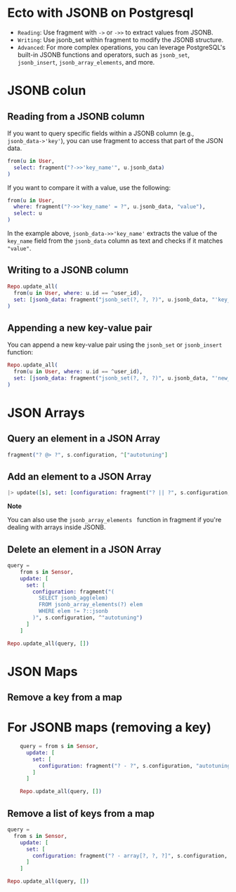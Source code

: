# Ecto with JSONB on Postgresql

- `Reading`: Use fragment with `->` or `->>` to extract values from JSONB.
- `Writing`: Use jsonb_set within fragment to modify the JSONB structure.
- `Advanced`: For more complex operations, you can leverage PostgreSQL's built-in
JSONB functions and operators, such as `jsonb_set`, `jsonb_insert`, `jsonb_array_elements`, and more.

# JSONB colun

## Reading from a JSONB column

If you want to query specific fields within a JSONB column 
(e.g., `jsonb_data->'key'`), you can use fragment to access that part of the JSON data.

```elixir
from(u in User,
  select: fragment("?->>'key_name'", u.jsonb_data)
)
```

If you want to compare it with a value, use the following:

```elixir
from(u in User,
  where: fragment("?->>'key_name' = ?", u.jsonb_data, "value"),
  select: u
)
```

In the example above, `jsonb_data->>'key_name'` extracts the value of the 
`key_name` field from the `jsonb_data` column as text and checks if it matches 
`"value"`.

## Writing to a JSONB column

```elixir
Repo.update_all(
  from(u in User, where: u.id == ^user_id),
  set: [jsonb_data: fragment("jsonb_set(?, ?, ?)", u.jsonb_data, "'key_name'", "'new_value'")]
)
```

## Appending a new key-value pair

You can append a new key-value pair using the `jsonb_set` or `jsonb_insert` function:

```elixir
Repo.update_all(
  from(u in User, where: u.id == ^user_id),
  set: [jsonb_data: fragment("jsonb_set(?, ?, ?)", u.jsonb_data, "'new_key'", "'new_value'")]
)
```

# JSON Arrays

## Query an element in a JSON Array

```elixir
fragment("? @> ?", s.configuration, ^["autotuning"]
```

## Add an element to a JSON Array

```elixir
|> update([s], set: [configuration: fragment("? || ?", s.configuration, ^["autotuning"])])
```
**Note**

You can also use the `jsonb_array_elements ` function in fragment if you're dealing with arrays inside JSONB.

## Delete an element in a JSON Array

```elixir
query =
    from s in Sensor,
    update: [
      set: [
        configuration: fragment("(
          SELECT jsonb_agg(elem)
          FROM jsonb_array_elements(?) elem
          WHERE elem != ?::jsonb
        )", s.configuration, ^"autotuning")
      ]
    ]

Repo.update_all(query, [])
```

# JSON Maps

## Remove a key from a map

# For JSONB maps (removing a key)
```elixir
    query = from s in Sensor,
      update: [
        set: [
          configuration: fragment("? - ?", s.configuration, "autotuning")
        ]
      ]

    Repo.update_all(query, [])
```

## Remove a list of keys from a map

```elixir 
query =
  from s in Sensor,
    update: [
      set: [
        configuration: fragment("? - array[?, ?, ?]", s.configuration, "key1", "key2", "key3")
      ]
    ]

Repo.update_all(query, [])
```
